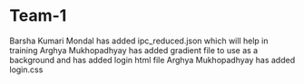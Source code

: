 # Team-1

Barsha Kumari Mondal has added ipc_reduced.json which will help in training
Arghya Mukhopadhyay has added gradient file to use as a background and has added login html file
Arghya Mukhopadhyay has added login.css
